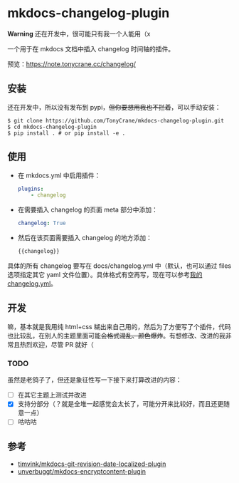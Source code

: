 # mkdocs-changelog-plugin

**Warning** 还在开发中，很可能只有我一个人能用（x

一个用于在 mkdocs 文档中插入 changelog 时间轴的插件。

预览：https://note.tonycrane.cc/changelog/

## 安装
还在开发中，所以没有发布到 pypi，~~但你要想用我也不拦着~~，可以手动安装：

```shell
$ git clone https://github.com/TonyCrane/mkdocs-changelog-plugin.git
$ cd mkdocs-changelog-plugin
$ pip install . # or pip install -e .
```

## 使用
- 在 mkdocs.yml 中启用插件：
    ```yaml
    plugins:
        - changelog
    ```
- 在需要插入 changelog 的页面 meta 部分中添加：
    ```yaml
    changelog: True
    ```
- 然后在该页面需要插入 changelog 的地方添加：
    ```markdown
    {{changelog}}
    ```

具体的所有 changelog 要写在 docs/changelog.yml 中（默认，也可以通过 files 选项指定其它 yaml 文件位置）。具体格式有空再写，现在可以参考[我的 changelog.yml](https://github.com/TonyCrane/note/blob/master/docs/changelog.yml)。

## 开发
嘛，基本就是我用纯 html+css 糊出来自己用的，然后为了方便写了个插件，代码也比较乱，在别人的主题里面可能会~~格式混乱、颜色爆炸~~。有想修改、改进的我非常且热烈欢迎，尽管 PR 就好（

### TODO
虽然是老鸽子了，但还是象征性写一下接下来打算改进的内容：

- [ ] 在其它主题上测试并改进
- [x] 支持分部分（？就是全堆一起感觉会太长了，可能分开来比较好，而且还更随意一点）
- [ ] 咕咕咕

## 参考
- [timvink/mkdocs-git-revision-date-localized-plugin](https://github.com/timvink/mkdocs-git-revision-date-localized-plugin/)
- [unverbuggt/mkdocs-encryptcontent-plugin](https://github.com/unverbuggt/mkdocs-encryptcontent-plugin)